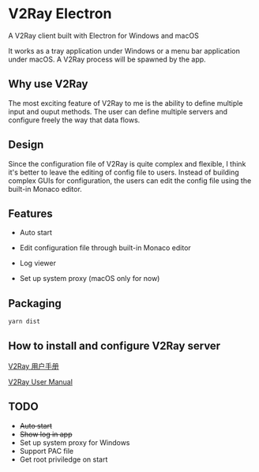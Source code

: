 # V2Ray Electron

A V2Ray client built with Electron for Windows and macOS

It works as a tray application under Windows or a menu bar application under macOS.
A V2Ray process will be spawned by the app.

## Why use V2Ray

The most exciting feature of V2Ray to me is the ability to define multiple input and ouput methods. The user can define multiple servers and configure freely the way that data flows.

## Design

Since the configuration file of V2Ray is quite complex and flexible, I think it's better to leave the editing of config file to users. Instead of building complex GUIs for configuration, the users can edit the config file using the built-in Monaco editor.

## Features

- Auto start

- Edit configuration file through built-in Monaco editor

- Log viewer

- Set up system proxy (macOS only for now)



## Packaging

```bash
yarn dist
```

## How to install and configure V2Ray server

[V2Ray 用户手册](https://www.v2ray.com/)

[V2Ray User Manual](https://www.v2ray.com/en/)

## TODO

- ~~Auto start~~
- ~~Show log in app~~
- Set up system proxy for Windows
- Support PAC file
- Get root priviledge on start